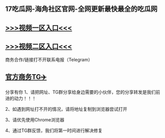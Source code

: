 17吃瓜网-海角社区官网-全网更新最快最全的吃瓜网
---
[>>>视频一区入口<<<](https://hlw-17.github.io/)
----
[>>>视频二区入口<<<](https://hlw-17.github.io/)
----
商务合作/链接打不开联系电报（Telegram）

[官方商务TG✈️](https://t.me/Wenge58/)
---
分享有你
1、请把网址、TG群分享给身边需要的小伙伴，您的分享转发是我们前进的动力！！！

2、如遇到网址打不开的情况，请将地址复制到浏览器尝试打开

3、请优先使用Chrome浏览器

4、通过TG群反馈，我们将第一时间进行解决修复

